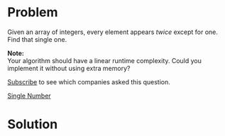 
# Problem

Given an array of integers, every element appears _twice_ except for one. Find
that single one.

**Note:**  
Your algorithm should have a linear runtime complexity. Could you implement it
without using extra memory?

[Subscribe](/subscribe/) to see which companies asked this question.



[Single Number](https://leetcode.com/problems/single-number)

# Solution



